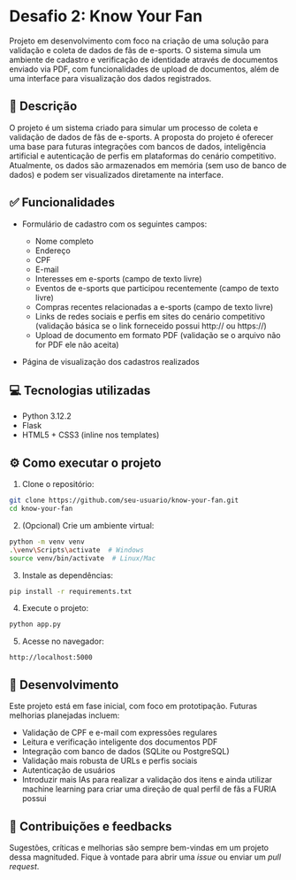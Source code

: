 
# Desafio 2: Know Your Fan

Projeto em desenvolvimento com foco na criação de uma solução para validação e coleta de dados de fãs de e-sports. 
O sistema simula um ambiente de cadastro e verificação de identidade através de documentos enviado via PDF, com funcionalidades de upload de documentos, além de uma interface para visualização dos dados registrados.


## 🔎 Descrição

O projeto é um sistema criado para simular um processo de coleta e validação de dados de fãs de e-sports.
A proposta do projeto é oferecer uma base para futuras integrações com bancos de dados, inteligência artificial e autenticação de perfis em plataformas do cenário competitivo. 
Atualmente, os dados são armazenados em memória (sem uso de banco de dados) e podem ser visualizados diretamente na interface.


## ✅ Funcionalidades

- Formulário de cadastro com os seguintes campos:
  - Nome completo
  - Endereço
  - CPF
  - E-mail
  - Interesses em e-sports (campo de texto livre)
  - Eventos de e-sports que participou recentemente (campo de texto livre)
  - Compras recentes relacionadas a e-sports (campo de texto livre)
  - Links de redes sociais e perfis em sites do cenário competitivo (validação básica se o link forneceido possui http:// ou https://)
  - Upload de documento em formato PDF (validação se o arquivo não for PDF ele não aceita)

- Página de visualização dos cadastros realizados


## 💻 Tecnologias utilizadas

- Python 3.12.2
- Flask
- HTML5 + CSS3 (inline nos templates)



## ⚙️ Como executar o projeto

1. Clone o repositório:

```bash
git clone https://github.com/seu-usuario/know-your-fan.git
cd know-your-fan
```

2. (Opcional) Crie um ambiente virtual:

```bash
python -m venv venv
.\venv\Scripts\activate  # Windows
source venv/bin/activate  # Linux/Mac
```

3. Instale as dependências:

```bash
pip install -r requirements.txt
```

4. Execute o projeto:

```bash
python app.py
```

5. Acesse no navegador:

```
http://localhost:5000
```


## 🧪 Desenvolvimento

Este projeto está em fase inicial, com foco em prototipação. Futuras melhorias planejadas incluem:

- Validação de CPF e e-mail com expressões regulares
- Leitura e verificação inteligente dos documentos PDF
- Integração com banco de dados (SQLite ou PostgreSQL)
- Validação mais robusta de URLs e perfis sociais
- Autenticação de usuários
- Introduzir mais IAs para realizar a validação dos itens e ainda utilizar machine learning para criar uma direção de qual perfil de fãs a FURIA possui


## 🧠 Contribuições e feedbacks

Sugestões, críticas e melhorias são sempre bem-vindas em um projeto dessa magnituded. 
Fique à vontade para abrir uma *issue* ou enviar um *pull request*.